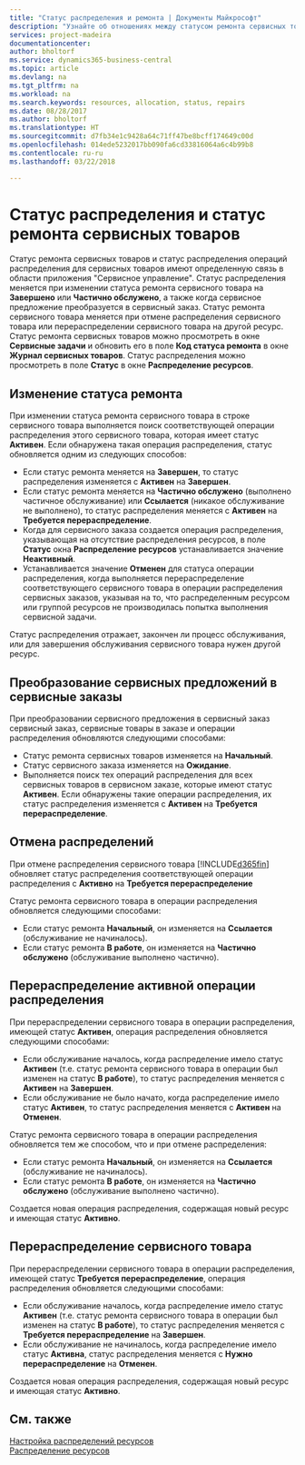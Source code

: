 ```yaml
---
title: "Статус распределения и ремонта | Документы Майкрософт"
description: "Узнайте об отношениях между статусом ремонта сервисных товаров и статусом распределения операций распределения для них."
services: project-madeira
documentationcenter: 
author: bholtorf
ms.service: dynamics365-business-central
ms.topic: article
ms.devlang: na
ms.tgt_pltfrm: na
ms.workload: na
ms.search.keywords: resources, allocation, status, repairs
ms.date: 08/28/2017
ms.author: bholtorf
ms.translationtype: HT
ms.sourcegitcommit: d7fb34e1c9428a64c71ff47be8bcff174649c00d
ms.openlocfilehash: 014ede5232017bb090fa6cd33816064a6c4b99b8
ms.contentlocale: ru-ru
ms.lasthandoff: 03/22/2018

---
```

# <a name="allocation-status-and-repair-status-of-service-items"></a>Статус распределения и статус ремонта сервисных товаров
Статус ремонта сервисных товаров и статус распределения операций распределения для сервисных товаров имеют определенную связь в области приложения "Сервисное управление". Статус распределения меняется при изменении статуса ремонта сервисного товара на **Завершено** или **Частично обслужено**, а также когда сервисное предложение преобразуется в сервисный заказ. Статус ремонта сервисного товара меняется при отмене распределения сервисного товара или перераспределении сервисного товара на другой ресурс. Статус ремонта сервисных товаров можно просмотреть в окне **Сервисные задачи** и обновить его в поле **Код статуса ремонта** в окне **Журнал сервисных товаров**. Статус распределения можно просмотреть в поле **Статус** в окне **Распределение ресурсов**.  
  
## <a name="changing-repair-status"></a>Изменение статуса ремонта  
При изменении статуса ремонта сервисного товара в строке сервисного товара выполняется поиск соответствующей операции распределения этого сервисного товара, которая имеет статус **Активен**. Если обнаружена такая операция распределения, статус обновляется одним из следующих способов:  
  
* Если статус ремонта меняется на **Завершен**, то статус распределения изменяется с **Активен** на **Завершен**.  
* Если статус ремонта меняется на **Частично обслужено** (выполнено частичное обслуживание) или **Ссылается** (никакое обслуживание не выполнено), то статус распределения меняется с **Активен** на **Требуется перераспределение**.  
* Когда для сервисного заказа создается операция распределения, указывающая на отсутствие распределения ресурсов, в поле **Статус** окна **Распределение ресурсов** устанавливается значение **Неактивный**.  
* Устанавливается значение **Отменен** для статуса операции распределения, когда выполняется перераспределение соответствующего сервисного товара в операции распределения сервисных заказов, указывая на то, что распределенным ресурсом или группой ресурсов не производилась попытка выполнения сервисной задачи.  
  
Статус распределения отражает, закончен ли процесс обслуживания, или для завершения обслуживания сервисного товара нужен другой ресурс.  
  
## <a name="converting-service-quotes-to-service-orders"></a>Преобразование сервисных предложений в сервисные заказы  
При преобразовании сервисного предложения в сервисный заказ сервисный заказ, сервисные товары в заказе и операции распределения обновляются следующими способами:  
  
* Статус ремонта сервисных товаров изменяется на **Начальный**.  
* Статус сервисного заказа изменяется на **Ожидание**.  
* Выполняется поиск тех операций распределения для всех сервисных товаров в сервисном заказе, которые имеют статус **Активен**. Если обнаружены такие операции распределения, их статус распределения изменяется с **Активен** на **Требуется перераспределение**.  
  
## <a name="canceling-allocations"></a>Отмена распределений  
При отмене распределения сервисного товара [!INCLUDE[d365fin](includes/d365fin_md.md)] обновляет статус распределения соответствующей операции распределения с **Активно** на **Требуется перераспределение**

Статус ремонта сервисного товара в операции распределения обновляется следующими способами:  
  
* Если статус ремонта **Начальный**, он изменяется на **Ссылается** (обслуживание не начиналось).  
* Если статус ремонта **В работе**, он изменяется на **Частично обслужено** (обслуживание выполнено частично).  
  
## <a name="reallocating-an-active-allocation-entry"></a>Перераспределение активной операции распределения  
При перераспределении сервисного товара в операции распределения, имеющей статус **Активен**, операция распределения обновляется следующими способами:  
  
* Если обслуживание началось, когда распределение имело статус **Активен** (т.е. статус ремонта сервисного товара в операции был изменен на статус **В работе**), то статус распределения меняется с **Активен** на **Завершен**.  
* Если обслуживание не было начато, когда распределение имело статус **Активен**, то статус распределения меняется с **Активен** на **Отменен**.  
  
Статус ремонта сервисного товара в операции распределения обновляется тем же способом, что и при отмене распределения:  
  
* Если статус ремонта **Начальный**, он изменяется на **Ссылается** (обслуживание не начиналось).  
* Если статус ремонта **В работе**, он изменяется на **Частично обслужено** (обслуживание выполнено частично).  
  
Создается новая операция распределения, содержащая новый ресурс и имеющая статус **Активно**.  
  
## <a name="reallocating-a-service-item"></a>Перераспределение сервисного товара  
При перераспределении сервисного товара в операции распределения, имеющей статус **Требуется перераспределение**, операция распределения обновляется следующими способами:  
  
* Если обслуживание началось, когда распределение имело статус **Активен** (т.е. статус ремонта сервисного товара в операции был изменен на статус **В работе**), то статус распределения меняется с **Требуется перераспределение** на **Завершен**.  
* Если обслуживание не начиналось, когда распределение имело статус **Активна**, статус распределения меняется с **Нужно перераспределение** на **Отменен**.  
  
Создается новая операция распределения, содержащая новый ресурс и имеющая статус **Активно**.  
  
## <a name="see-also"></a>См. также  
[Настройка распределений ресурсов](service-how-setup-resource-allocation.md)  
[Распределение ресурсов](service-how-to-allocate-resources.md)  


